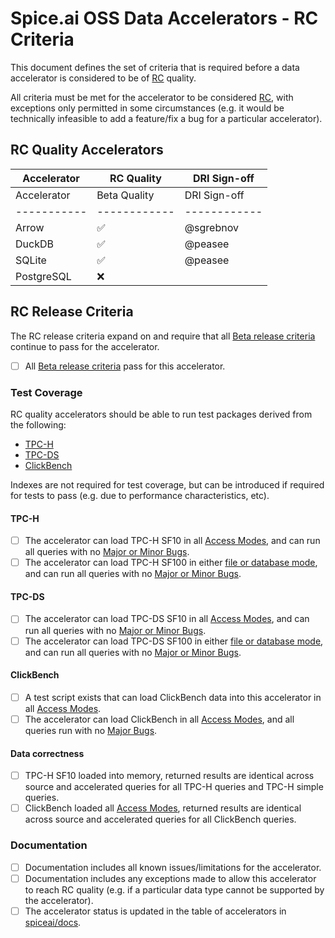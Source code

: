 # Spice.ai OSS Data Accelerators - RC Criteria

This document defines the set of criteria that is required before a data accelerator is considered to be of [RC](../definitions.md) quality.

All criteria must be met for the accelerator to be considered [RC](../definitions.md), with exceptions only permitted in some circumstances (e.g. it would be technically infeasible to add a feature/fix a bug for a particular accelerator).

## RC Quality Accelerators

| Accelerator | RC Quality | DRI Sign-off |
| - | - | - |
| Accelerator | Beta Quality | DRI Sign-off |
| ----------- | ------------ | ------------ |
| Arrow       | ✅           | @sgrebnov    |
| DuckDB      | ✅           | @peasee      |
| SQLite      | ✅           | @peasee      |
| PostgreSQL  | ❌           |              |

## RC Release Criteria

The RC release criteria expand on and require that all [Beta release criteria](./beta.md) continue to pass for the accelerator.

- [ ] All [Beta release criteria](./beta.md) pass for this accelerator.

### Test Coverage

RC quality accelerators should be able to run test packages derived from the following:

- [TPC-H](https://www.tpc.org/TPC-H/)
- [TPC-DS](https://www.tpc.org/TPC-DS/)
- [ClickBench](https://github.com/ClickHouse/ClickBench)

Indexes are not required for test coverage, but can be introduced if required for tests to pass (e.g. due to performance characteristics, etc).

#### TPC-H

- [ ] The accelerator can load TPC-H SF10 in all [Access Modes](../definitions.md), and can run all queries with no [Major or Minor Bugs](../definitions.md).
- [ ] The accelerator can load TPC-H SF100 in either [file or database mode](../definitions.md), and can run all queries with no [Major or Minor Bugs](../definitions.md).

#### TPC-DS

- [ ] The accelerator can load TPC-DS SF10 in all [Access Modes](../definitions.md), and can run all queries with no [Major or Minor Bugs](../definitions.md).
- [ ] The accelerator can load TPC-DS SF100 in either [file or database mode](../definitions.md), and can run all queries with no [Major or Minor Bugs](../definitions.md).

#### ClickBench

- [ ] A test script exists that can load ClickBench data into this accelerator in all [Access Modes](../definitions.md).
- [ ] The accelerator can load ClickBench in all [Access Modes](../definitions.md), and all queries run with no [Major Bugs](../definitions.md).

#### Data correctness

- [ ] TPC-H SF10 loaded into memory, returned results are identical across source and accelerated queries for all TPC-H queries and TPC-H simple queries.
- [ ] ClickBench loaded all [Access Modes](../definitions.md), returned results are identical across source and accelerated queries for all ClickBench queries.

### Documentation

- [ ] Documentation includes all known issues/limitations for the accelerator.
- [ ] Documentation includes any exceptions made to allow this accelerator to reach RC quality (e.g. if a particular data type cannot be supported by the accelerator).
- [ ] The accelerator status is updated in the table of accelerators in [spiceai/docs](https://github.com/spiceai/docs).
